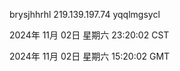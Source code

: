 brysjhhrhl 219.139.197.74 yqqlmgsycl

2024年 11月 02日 星期六 23:20:02 CST

2024年 11月 02日 星期六 15:20:02 GMT
